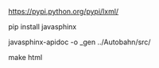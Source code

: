  
https://pypi.python.org/pypi/lxml/

pip install javasphinx

javasphinx-apidoc -o _gen ../Autobahn/src/

make html
